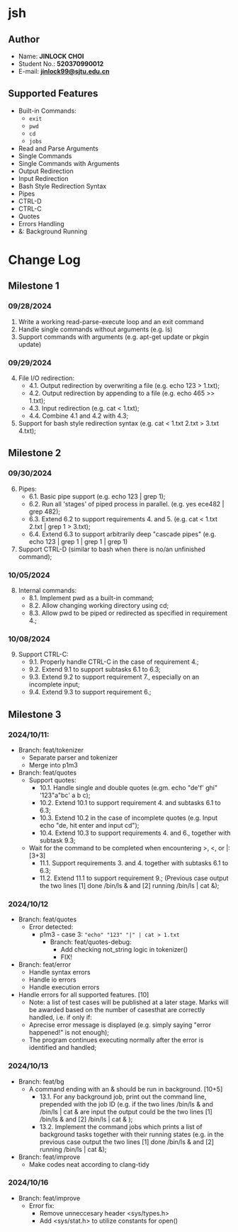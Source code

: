 # jsh

## Author
- Name: **JINLOCK CHOI**
- Student No.: **520370990012**
- E-mail: **jinlock99@sjtu.edu.cn**

## Supported Features
- Built-in Commands:  
    * `exit`
    * `pwd`
    * `cd`
    * `jobs`
- Read and Parse Arguments
- Single Commands
- Single Commands with Arguments
- Output Redirection
- Input Redirection
- Bash Style Redirection Syntax
- Pipes
- CTRL-D
- CTRL-C
- Quotes
- Errors Handling
- &: Background Running

# Change Log
## Milestone 1
### 09/28/2024
1. Write a working read-parse-execute loop and an exit command
2. Handle single commands without arguments (e.g. ls)
3. Support commands with arguments (e.g. apt-get update or pkgin update)
### 09/29/2024
4. File I/O redirection:
    - 4.1. Output redirection by overwriting a file (e.g. echo 123 > 1.txt);
    - 4.2. Output redirection by appending to a file (e.g. echo 465 >> 1.txt);
    - 4.3. Input redirection (e.g. cat < 1.txt);
    - 4.4. Combine 4.1 and 4.2 with 4.3;
5. Support for bash style redirection syntax (e.g. cat < 1.txt 2.txt > 3.txt 4.txt); 

## Milestone 2
### 09/30/2024
6. Pipes:
    - 6.1. Basic pipe support (e.g. echo 123 | grep 1);
    - 6.2. Run all 'stages' of piped process in parallel. (e.g. yes ece482 | grep 482);
    - 6.3. Extend 6.2 to support requirements 4. and 5. (e.g. cat < 1.txt 2.txt | grep 1 > 3.txt);
    - 6.4. Extend 6.3 to support arbitrarily deep "cascade pipes" (e.g. echo 123 | grep 1 | grep 1 | grep 1)
7. Support CTRL-D (similar to bash when there is no/an unfinished command);
### 10/05/2024
8. Internal commands:
    - 8.1. Implement pwd as a built-in command;
    - 8.2. Allow changing working directory using cd;
    - 8.3. Allow pwd to be piped or redirected as specified in requirement 4.;
### 10/08/2024
9. Support CTRL-C:
    - 9.1. Properly handle CTRL-C in the case of requirement 4.;
    - 9.2. Extend 9.1 to support subtasks 6.1 to 6.3;
    - 9.3. Extend 9.2 to support requirement 7., especially on an incomplete input;
    - 9.4. Extend 9.3 to support requirement 6.;

## Milestone 3
### 2024/10/11:
- Branch: feat/tokenizer 
    - Separate parser and tokenizer
    - Merge into p1m3
- Branch: feat/quotes
    - Support quotes:
        - 10.1. Handle single and double quotes (e.gm. echo "de'f' ghi" '123"a"bc' a b c);
        - 10.2. Extend 10.1 to support requirement 4. and subtasks 6.1 to 6.3;
        - 10.3. Extend 10.2 in the case of incomplete quotes (e.g. Input echo "de, hit enter and input cd");
        - 10.4. Extend 10.3 to support requirements 4. and 6., together with subtask 9.3;
    - Wait for the command to be completed when encountering >, <, or |: [3+3]
        - 11.1. Support requirements 3. and 4. together with subtasks 6.1 to 6.3;
        - 11.2. Extend 11.1 to support requirement 9.; (Previous case output the two lines [1] done /bin/ls & and [2] running /bin/ls | cat &);
### 2024/10/12
- Branch: feat/quotes
    - Error detected: 
        - p1m3 - case 3:  `"echo" "123" "|" | cat > 1.txt`
            - Branch: feat/quotes-debug:
                - Add checking not_string logic in tokenizer()
                - FIX!
- Branch: feat/error
    - Handle syntax errors
    - Handle io errors
    - Handle execution errors
- Handle errors for all supported features. [10]  
    - Note: a list of test cases will be published at a later stage. Marks will be awarded based on the number of casesthat are correctly handled, i.e. if only if:
    - Aprecise error message is displayed (e.g. simply saying "error happened!" is not enough);
    - The program continues executing normally after the error is identified and handled;
### 2024/10/13
- Branch: feat/bg
    - A command ending with an & should be run in background. [10+5]
        - 13.1. For any background job, print out the command line, prepended with the job ID (e.g. if the two lines /bin/ls & and /bin/ls | cat & are input the output could be the two lines [1] /bin/ls & and [2] /bin/ls | cat & );
        - 13.2. Implement the command jobs which prints a list of background tasks together with their running states (e.g. in the previous case output the two lines [1] done /bin/ls & and [2] running /bin/ls | cat &);
- Branch: feat/improve
    - Make codes neat according to clang-tidy 
### 2024/10/16
- Branch: feat/improve
    - Error fix:
        - Remove unneccesary header <sys/types.h>
        - Add <sys/stat.h> to utilize constants for open()
        